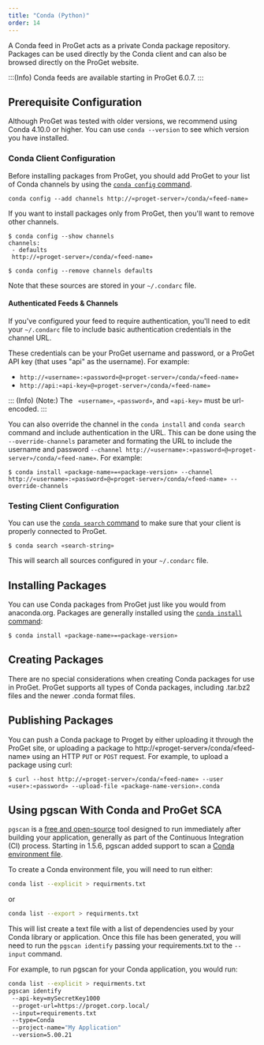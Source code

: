 ```yaml
---
title: "Conda (Python)"
order: 14
---
```


A Conda feed in ProGet acts as a private Conda package repository. Packages can be used directly by the Conda client and can also be browsed directly on the ProGet website.

:::(Info)
Conda feeds are available starting in ProGet 6.0.7.
:::

## Prerequisite Configuration

Although ProGet was tested with older versions, we recommend using Conda 4.10.0 or higher. You can use `conda --version` to see which version you have installed.

### Conda Client Configuration

Before installing packages from ProGet, you should add ProGet to your list of Conda channels by using the [`conda config` command](https://docs.conda.io/projects/conda/en/latest/user-guide/tasks/manage-channels.html).

```shell
conda config --add channels http://«proget-server»/conda/«feed-name»
```

If you want to install packages only from ProGet, then you'll want to remove other channels. 

```shell
$ conda config --show channels
channels:
 - defaults
 http://«proget-server»/conda/«feed-name»

$ conda config --remove channels defaults
```

Note that these sources are stored in your `~/.condarc` file.

#### Authenticated Feeds & Channels

If you've configured your feed to require authentication, you'll need to edit your `~/.condarc` file to include basic authentication credentials in the channel URL.

These credentials can be your ProGet username and password, or a ProGet API key (that uses "api" as the username). For example:
* `http://«username»:«password»@«proget-server»/conda/«feed-name»`
* `http://api:«api-key»@«proget-server»/conda/«feed-name»`

::: (Info) (Note:)
The ` «username»`, `«password»`, and `«api-key»` must be url-encoded.
:::

You can also override the channel in the `conda install` and `conda search` command and include authentication in the URL.  This can be done using the `--override-channels` parameter and formating the URL to include the username and password `--channel http://«username»:«password»@«proget-server»/conda/«feed-name»`. For example:

```shell
$ conda install «package-name»=«package-version» --channel http://«username»:«password»@«proget-server»/conda/«feed-name» --override-channels
```

### Testing Client Configuration

You can use the [`conda search` command](https://docs.conda.io/projects/conda/en/latest/commands/search.html) to make sure that your client is properly connected to ProGet.

```shell
$ conda search «search-string»
```

This will search all sources configured in your `~/.condarc` file.

## Installing Packages

You can use Conda packages from ProGet just like you would from anaconda.org. Packages are generally installed using the [`conda install` command](https://docs.conda.io/projects/conda/en/latest/commands/install.html):


```shell
$ conda install «package-name»=«package-version»
```

## Creating Packages

There are no special considerations when creating Conda packages for use in ProGet. ProGet supports all types of Conda packages, including .tar.bz2 files and the newer .conda format files. 

## Publishing Packages

You can push a Conda package to Proget by either uploading it through the ProGet site, or uploading a package to http://«proget-server»/conda/«feed-name» using an HTTP `PUT` or `POST` request. For example, to upload a package using curl:

```shell
$ curl --host http://«proget-server»/conda/«feed-name» --user «user»:«password» --upload-file «package-name-version».conda
```

## Using pgscan With Conda and ProGet SCA

`pgscan` is a [free and open-source](https://github.com/inedo/pgscan) tool designed to run immediately after building your application, generally as part of the Continuous Integration (CI) process. Starting in 1.5.6, pgscan added support to scan a [Conda environment file](https://conda.io/projects/conda/en/latest/user-guide/tasks/manage-environments.html#building-identical-conda-environments).

To create a Conda environment file, you will need to run either:

```bash
conda list --explicit > requirments.txt
```

or

```bash
conda list --export > requirments.txt
```

This will list create a text file with a list of dependencies used by your Conda library or application.  Once this file has been generated, you will need to run the `pgscan identify` passing your requirements.txt to the `--input` command.  

For example, to run pgscan for your Conda application, you would run:

```bash
conda list --explicit > requirments.txt
pgscan identify
 --api-key=mySecretKey1000
 --proget-url=https://proget.corp.local/
 --input=requirements.txt
 --type=Conda
 --project-name="My Application"
 --version=5.00.21
```